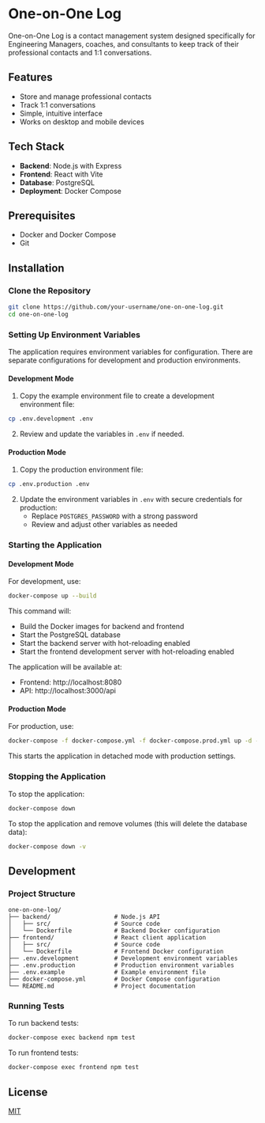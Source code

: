 # One-on-One Log

One-on-One Log is a contact management system designed specifically for Engineering Managers, coaches, and consultants to keep track of their professional contacts and 1:1 conversations.

## Features

- Store and manage professional contacts
- Track 1:1 conversations
- Simple, intuitive interface
- Works on desktop and mobile devices

## Tech Stack

- **Backend**: Node.js with Express
- **Frontend**: React with Vite
- **Database**: PostgreSQL
- **Deployment**: Docker Compose

## Prerequisites

- Docker and Docker Compose
- Git

## Installation

### Clone the Repository

```bash
git clone https://github.com/your-username/one-on-one-log.git
cd one-on-one-log
```

### Setting Up Environment Variables

The application requires environment variables for configuration. There are separate configurations for development and production environments.

#### Development Mode

1. Copy the example environment file to create a development environment file:

```bash
cp .env.development .env
```

2. Review and update the variables in `.env` if needed.

#### Production Mode

1. Copy the production environment file:

```bash
cp .env.production .env
```

2. Update the environment variables in `.env` with secure credentials for production:
   - Replace `POSTGRES_PASSWORD` with a strong password
   - Review and adjust other variables as needed

### Starting the Application

#### Development Mode

For development, use:

```bash
docker-compose up --build
```

This command will:
- Build the Docker images for backend and frontend
- Start the PostgreSQL database
- Start the backend server with hot-reloading enabled
- Start the frontend development server with hot-reloading enabled

The application will be available at:
- Frontend: http://localhost:8080
- API: http://localhost:3000/api

#### Production Mode

For production, use:

```bash
docker-compose -f docker-compose.yml -f docker-compose.prod.yml up -d --build
```

This starts the application in detached mode with production settings.

### Stopping the Application

To stop the application:

```bash
docker-compose down
```

To stop the application and remove volumes (this will delete the database data):

```bash
docker-compose down -v
```

## Development

### Project Structure

```
one-on-one-log/
├── backend/                  # Node.js API
│   ├── src/                  # Source code
│   └── Dockerfile            # Backend Docker configuration
├── frontend/                 # React client application
│   ├── src/                  # Source code
│   └── Dockerfile            # Frontend Docker configuration
├── .env.development          # Development environment variables
├── .env.production           # Production environment variables
├── .env.example              # Example environment file
├── docker-compose.yml        # Docker Compose configuration
└── README.md                 # Project documentation
```

### Running Tests

To run backend tests:

```bash
docker-compose exec backend npm test
```

To run frontend tests:

```bash
docker-compose exec frontend npm test
```

## License

[MIT](LICENSE)
